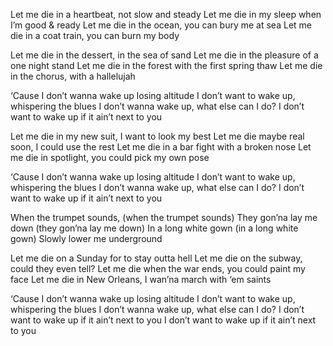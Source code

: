 Let me die in a heartbeat, not slow and steady
Let me die in my sleep when I’m good & ready
Let me die in the ocean, you can bury me at sea
Let me die in a coat train, you can burn my body

Let me die in the dessert, in the sea of sand
Let me die in the pleasure of a one night stand
Let me die in the forest with the first spring thaw
Let me die in the chorus, with a hallelujah

‘Cause I don’t wanna wake up losing altitude
I don’t want to wake up, whispering the blues
I don’t wanna wake up, what else can I do?
I don’t want to wake up if it ain’t next to you

Let me die in my new suit, I want to look my best
Let me die maybe real soon, I could use the rest
Let me die in a bar fight with a broken nose
Let me die in spotlight, you could pick my own pose

‘Cause I don’t wanna wake up losing altitude
I don’t want to wake up, whispering the blues
I don’t wanna wake up, what else can I do?
I don’t want to wake up if it ain’t next to you

When the trumpet sounds, (when the trumpet sounds)
They gon’na lay me down (they gon’na lay me down)
In a long white gown (in a long white gown)
Slowly lower me underground

Let me die on a Sunday for to stay outta hell
Let me die on the subway, could they even tell?
Let me die when the war ends, you could paint my face
Let me die in New Orleans, I wan’na march with ‘em saints

‘Cause I don’t wanna wake up losing altitude
I don’t want to wake up, whispering the blues
I don’t wanna wake up, what else can I do?
I don’t want to wake up if it ain’t next to you
I don’t want to wake up if it ain’t next to you
